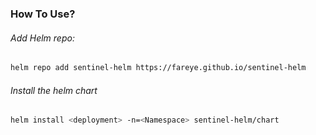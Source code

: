 ### How To Use?

###### Add Helm repo:

```bash
helm repo add sentinel-helm https://fareye.github.io/sentinel-helm
```

###### Install the helm chart

```bash
helm install <deployment> -n=<Namespace> sentinel-helm/chart
